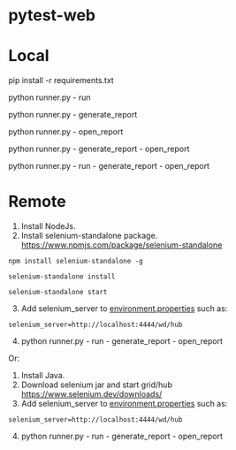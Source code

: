 # pytest-web

# Local

pip install -r requirements.txt

python runner.py - run

python runner.py - generate_report

python runner.py - open_report

python runner.py - generate_report - open_report

python runner.py - run - generate_report - open_report

# Remote

1. Install NodeJs.
2. Install selenium-standalone package.
   https://www.npmjs.com/package/selenium-standalone

```commandline
npm install selenium-standalone -g

selenium-standalone install

selenium-standalone start
```

3. Add selenium_server to [environment.properties](environment.properties) such as:

```commandline
selenium_server=http://localhost:4444/wd/hub
```

4. python runner.py - run - generate_report - open_report

Or:

1. Install Java.
2. Download selenium jar and start grid/hub
   https://www.selenium.dev/downloads/
3. Add selenium_server to [environment.properties](environment.properties) such as:

```commandline
selenium_server=http://localhost:4444/wd/hub
```

4. python runner.py - run - generate_report - open_report
